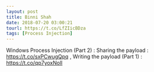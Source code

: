 ```yaml
---
layout: post
title: Binni Shah
date: 2018-07-20 03:00:21
tourl: https://t.co/LfZIicBDza
tags: [Process Injection]
---
```

Windows Process Injection (Part 2) : Sharing the payload : https://t.co/sxPCwugQpq , Writing the payload (Part 1) : https://t.co/qp7yoxNoll